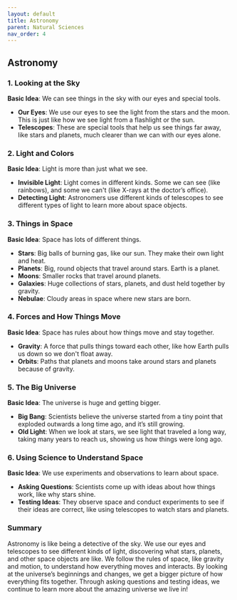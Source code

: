 ```yaml
---
layout: default
title: Astronomy
parent: Natural Sciences
nav_order: 4
---
```


## **Astronomy**

### 1. **Looking at the Sky**

**Basic Idea**: We can see things in the sky with our eyes and special tools.
- **Our Eyes**: We use our eyes to see the light from the stars and the moon. This is just like how we see light from a flashlight or the sun.
- **Telescopes**: These are special tools that help us see things far away, like stars and planets, much clearer than we can with our eyes alone.

### 2. **Light and Colors**

**Basic Idea**: Light is more than just what we see.
- **Invisible Light**: Light comes in different kinds. Some we can see (like rainbows), and some we can't (like X-rays at the doctor’s office).
- **Detecting Light**: Astronomers use different kinds of telescopes to see different types of light to learn more about space objects.

### 3. **Things in Space**

**Basic Idea**: Space has lots of different things.
- **Stars**: Big balls of burning gas, like our sun. They make their own light and heat.
- **Planets**: Big, round objects that travel around stars. Earth is a planet.
- **Moons**: Smaller rocks that travel around planets.
- **Galaxies**: Huge collections of stars, planets, and dust held together by gravity.
- **Nebulae**: Cloudy areas in space where new stars are born.

### 4. **Forces and How Things Move**

**Basic Idea**: Space has rules about how things move and stay together.
- **Gravity**: A force that pulls things toward each other, like how Earth pulls us down so we don't float away.
- **Orbits**: Paths that planets and moons take around stars and planets because of gravity.

### 5. **The Big Universe**

**Basic Idea**: The universe is huge and getting bigger.
- **Big Bang**: Scientists believe the universe started from a tiny point that exploded outwards a long time ago, and it’s still growing.
- **Old Light**: When we look at stars, we see light that traveled a long way, taking many years to reach us, showing us how things were long ago.

### 6. **Using Science to Understand Space**

**Basic Idea**: We use experiments and observations to learn about space.
- **Asking Questions**: Scientists come up with ideas about how things work, like why stars shine.
- **Testing Ideas**: They observe space and conduct experiments to see if their ideas are correct, like using telescopes to watch stars and planets.

### Summary

Astronomy is like being a detective of the sky. We use our eyes and telescopes to see different kinds of light, discovering what stars, planets, and other space objects are like. We follow the rules of space, like gravity and motion, to understand how everything moves and interacts. By looking at the universe’s beginnings and changes, we get a bigger picture of how everything fits together. Through asking questions and testing ideas, we continue to learn more about the amazing universe we live in!
